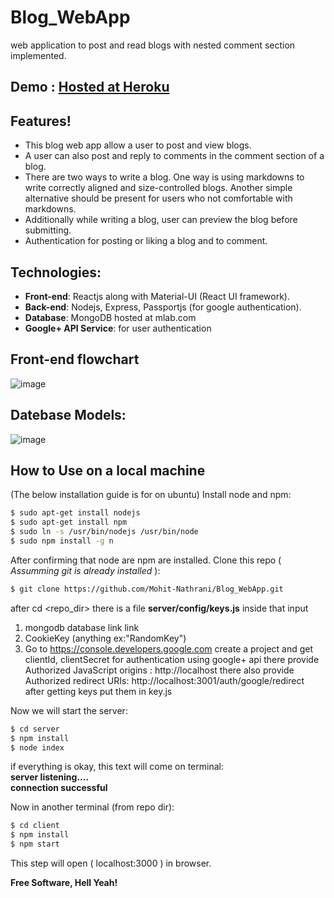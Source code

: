 # Blog_WebApp
web application to post and read blogs with nested comment section implemented.

## Demo :  [Hosted at Heroku]

## Features!
- This blog web app allow a user to post and view blogs.
- A user can also post and reply to comments in the comment section of a blog.
- There are two ways to write a blog. One way is using markdowns to write correctly aligned and size-controlled blogs. Another simple alternative should be present for users who not comfortable with markdowns.
- Additionally while writing a blog, user can preview the blog before submitting.
- Authentication for posting or liking a blog and to comment.

## Technologies:
- **Front-end**: Reactjs along with Material-UI (React UI framework). <br>
- **Back-end**: Nodejs, Express, Passportjs (for google authentication). <br>
- **Database**: MongoDB hosted at mlab.com <br>
- **Google+ API Service**: for user authentication

## Front-end flowchart
![image](https://drive.google.com/uc?id=1icwqg9nnVC03PzBl8rpUyGmK7-IyA-8H)

## Datebase Models:
![image](https://drive.google.com/uc?id=1-QTgCN4WCeb5ngLJl_Uhuez9NK2wglsF)
## How to Use on a local machine
(The below installation guide is for on ubuntu)
Install node and npm:
```sh
$ sudo apt-get install nodejs
$ sudo apt-get install npm
$ sudo ln -s /usr/bin/nodejs /usr/bin/node
$ sudo npm install -g n
```
After confirming that node are npm are installed.
Clone this repo ( *Assumming git is already installed* ):
```sh
$ git clone https://github.com/Mohit-Nathrani/Blog_WebApp.git
```

after cd <repo_dir>
there is a file  **server/config/keys.js**
inside that input
1. mongodb database link link 
2. CookieKey (anything ex:"RandomKey")
3. Go to https://console.developers.google.com
 create a project and get clientId, clientSecret for authentication using google+ api
there provide Authorized JavaScript origins : http://localhost
there also provide Authorized redirect URIs: 	http://localhost:3001/auth/google/redirect
after getting keys put them in key.js

Now we will start the server:
```sh
$ cd server
$ npm install
$ node index
```
if everything is okay, this text will come on terminal: <br>
**server listening....**  <br>
**connection successful**  <br>

Now in another terminal (from repo dir):
```sh
$ cd client
$ npm install
$ npm start
```

This step will open ( localhost:3000 ) in browser.

**Free Software, Hell Yeah!**

[//]: # (These are reference links used in the body of this note and get stripped out when the markdown processor does its job. There is no need to format nicely because it shouldn't be seen. Thanks SO - http://stackoverflow.com/questions/4823468/store-comments-in-markdown-syntax)

   [Hosted at Heroku]: <https://blog-webapp-mohitkn.herokuapp.com>
